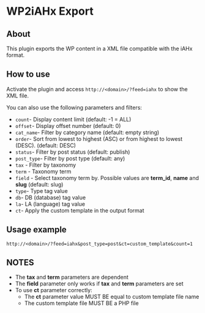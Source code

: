 # WP2iAHx Export

## About
This plugin exports the WP content in a XML file compatible with the iAHx format.

## How to use
Activate the plugin and access `http://<domain>/?feed=iahx` to show the XML file.

You can also use the following parameters and filters:

* `count`- Display content limit (default: -1 = ALL)
* `offset`- Display offset number (default: 0)
* `cat_name`- Filter by category name (default: empty string)
* `order`- Sort from lowest to highest (ASC) or from highest to lowest (DESC). (default: DESC)
* `status`- Filter by post status (default: publish)
* `post_type`- Filter by post type (default: any)
* `tax` - Filter by taxonomy
* `term` - Taxonomy term
* `field` - Select taxonomy term by. Possible values are __term_id__, __name__ and __slug__ (default: slug)
* `type`- Type tag value
* `db`- DB (database) tag value
* `la`- LA (language) tag value
* `ct`- Apply the custom template in the output format

## Usage example
```
http://<domain>/?feed=iahx&post_type=post&ct=custom_template&count=1
```

## NOTES
* The __tax__ and __term__ parameters are dependent
* The __field__ parameter only works if __tax__ and __term__ parameters are set
* To use __ct__ parameter correctly:
  * The __ct__ parameter value MUST BE equal to custom template file name
  * The custom template file MUST BE a PHP file

